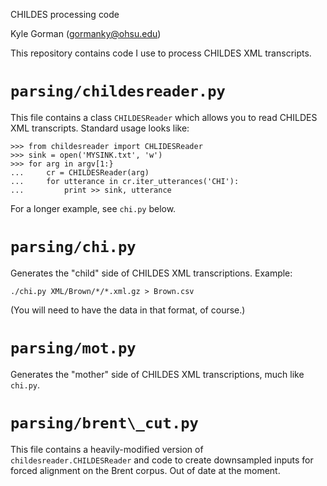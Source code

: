 CHILDES processing code

Kyle Gorman (<gormanky@ohsu.edu>)

This repository contains code I use to process CHILDES XML transcripts.

`parsing/childesreader.py`
==========================

This file contains a class `CHILDESReader` which allows you to read CHILDES XML transcripts. Standard usage looks like:

    >>> from childesreader import CHLIDESReader
    >>> sink = open('MYSINK.txt', 'w')
    >>> for arg in argv[1:}
    ...     cr = CHILDESReader(arg)
    ...     for utterance in cr.iter_utterances('CHI'):
    ...         print >> sink, utterance

For a longer example, see `chi.py` below.

`parsing/chi.py`
================

Generates the "child" side of CHILDES XML transcriptions. Example:

    ./chi.py XML/Brown/*/*.xml.gz > Brown.csv

(You will need to have the data in that format, of course.)

`parsing/mot.py`
================

Generates the "mother" side of CHILDES XML transcriptions, much like `chi.py`.

`parsing/brent\_cut.py`
=======================

This file contains a heavily-modified version of `childesreader.CHILDESReader` and code to create downsampled inputs for forced alignment on the Brent corpus. Out of date at the moment.
